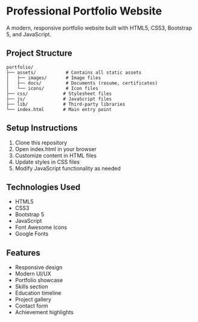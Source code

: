 # Professional Portfolio Website

A modern, responsive portfolio website built with HTML5, CSS3, Bootstrap 5, and JavaScript.

## Project Structure
```
portfolio/
├── assets/           # Contains all static assets
│   ├── images/       # Image files
│   ├── docs/         # Documents (resume, certificates)
│   └── icons/        # Icon files
├── css/             # Stylesheet files
├── js/              # JavaScript files
├── lib/             # Third-party libraries
└── index.html       # Main entry point
```

## Setup Instructions
1. Clone this repository
2. Open index.html in your browser
3. Customize content in HTML files
4. Update styles in CSS files
5. Modify JavaScript functionality as needed

## Technologies Used
- HTML5
- CSS3
- Bootstrap 5
- JavaScript
- Font Awesome Icons
- Google Fonts

## Features
- Responsive design
- Modern UI/UX
- Portfolio showcase
- Skills section
- Education timeline
- Project gallery
- Contact form
- Achievement highlights 